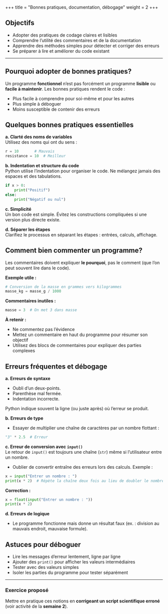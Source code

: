 +++
title = "Bonnes pratiques, documentation, débogage"
weight = 2
+++


## Objectifs

* Adopter des pratiques de codage claires et lisibles
* Comprendre l’utilité des commentaires et de la documentation
* Apprendre des méthodes simples pour détecter et corriger des erreurs
* Se préparer à lire et améliorer du code existant

---

## Pourquoi adopter de bonnes pratiques?

Un programme **fonctionnel** n’est pas forcément un programme **lisible** ou **facile à maintenir**. Les bonnes pratiques rendent le code :

* Plus facile à comprendre pour soi-même et pour les autres
* Plus simple à déboguer
* Moins susceptible de contenir des erreurs


## Quelques bonnes pratiques essentielles

**a. Clarté des noms de variables**  
Utilisez des noms qui ont du sens :

```python
r = 10       # Mauvais  
resistance = 10  # Meilleur
```

**b. Indentation et structure du code**  
Python utilise l’indentation pour organiser le code. Ne mélangez jamais des espaces et des tabulations.

```python
if x > 0:
    print("Positif")
else:
    print("Négatif ou nul")
```

**c. Simplicité**  
Un bon code est simple. Évitez les constructions compliquées si une version plus directe existe.

**d. Séparer les étapes**  
Clarifiez le processus en séparant les étapes : entrées, calculs, affichage.


## Comment bien commenter un programme?

Les commentaires doivent expliquer **le pourquoi**, pas le comment (que l’on peut souvent lire dans le code).

**Exemple utile :**

```python
# Conversion de la masse en grammes vers kilogrammes
masse_kg = masse_g / 1000
```

**Commentaires inutiles :**

```python
masse = 3  # On met 3 dans masse
```

**À retenir :**

* Ne commentez pas l’évidence
* Mettez un commentaire en haut du programme pour résumer son objectif
* Utilisez des blocs de commentaires pour expliquer des parties complexes


## Erreurs fréquentes et débogage

**a. Erreurs de syntaxe**  
- Oubli d’un deux-points. 
- Parenthèse mal fermée. 
- Indentation incorrecte.

Python indique souvent la ligne (ou juste après) où l’erreur se produit.

**b. Erreurs de type**  
- Essayer de multiplier une chaîne de caractères par un nombre flottant :

```python
"3" * 2.5  # Erreur
```

**c. Erreur de conversion avec `input()`**  
Le retour de `input()` est toujours une chaîne (`str`) même si l’utilisateur entre un nombre. 
- Oublier de convertir entraîne des erreurs lors des calculs.
Exemple :

```python
x = input("Entrer un nombre : ")
print(x * 2)  # Répète la chaîne deux fois au lieu de doubler le nombre
```

**Correction :**

```python
x = float(input("Entrer un nombre : "))
print(x * 2)
```

**d. Erreurs de logique**  
- Le programme fonctionne mais donne un résultat faux (ex. : division au mauvais endroit, mauvaise formule).


## Astuces pour déboguer

* Lire les messages d’erreur lentement, ligne par ligne
* Ajouter des `print()` pour afficher les valeurs intermédiaires
* Tester avec des valeurs simples
* Isoler les parties du programme pour tester séparément

---

### Exercice proposé

Mettre en pratique ces notions en **corrigeant un script scientifique erroné** (voir activité de la **semaine 2**).

